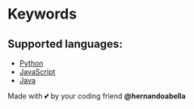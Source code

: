 # Keywords

## Supported languages:
- [Python](./python.md)
- [JavaScript](./javascript.md)
- [Java](./java.md)

Made with 💕 by your coding friend **@hernandoabella**
